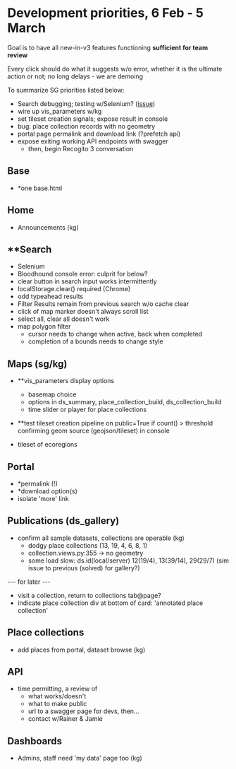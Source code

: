 Development priorities, 6 Feb - 5 March
=======================================

Goal is to have all new-in-v3 features functioning **sufficient for team review**

Every click should do what it suggests w/o error, whether it is the ultimate action or not; no long delays - we are demoing

To summarize SG priorities listed below:

- Search debugging; testing w/Selenium? ([issue](#121))
- wire up vis_parameters w/kg
- set tileset creation signals; expose result in console
- bug: place collection records with no geometry 
- portal page permalink and download link (?prefetch api)
- expose exiting working API endpoints with swagger
	- then, begin Recogito 3 conversation



Base
----
- *one base.html

Home
----
- Announcements (kg)

**Search
--------
- Selenium
- Bloodhound console error: culprit for below?
- clear button in search input works intermittently
- localStorage.clear() required (Chrome)
- odd typeahead results
- Filter Results remain from previous search w/o cache clear
- click of map marker doesn't always scroll list
- select all, clear all doesn't work
- map polygon filter
	- cursor needs to change when active, back when completed
	- completion of a bounds needs to change style


Maps (sg/kg)
------------
- **vis_parameters display options 
	- basemap choice
	- options in ds_summary, place_collection_build, 
			ds_collection_build
	- time slider or player for place collections

- **test tileset creation pipeline
	on public=True if count() > threshold
	confirming geom source (geojson/tileset) in console

- tileset of ecoregions

Portal
------
- *permalink (!)
- *download option(s)
- isolate 'more' link


Publications (ds_gallery)
-------------------------
- confirm all sample datasets, collections are operable (kg)
  - dodgy place collections (13, 19, 4, 6, 8, 1)
  - collection.views.py:355 -> no geometry
  - some load slow: ds.id(local/server) 12(19/4), 13(39/14), 29(29/7) (sim issue to previous (solved) for gallery?)

--- for later ---
- visit a collection, return to collections tab@page?
- indicate place collection div at bottom of card: 'annotated place collection'


Place collections
-----------------
- add places from portal, dataset browse (kg)

API
---
- time permitting, a review of 
	- what works/doesn't
	- what to make public
	- url to a swagger page for devs, then...
	- contact w/Rainer & Jamie

Dashboards
----------
- Admins, staff need 'my data' page too (kg)

